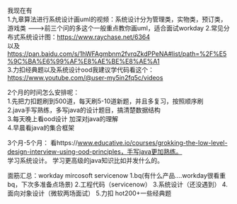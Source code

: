 我现在有    
1.九章算法进行系统设计画uml的视频：系统设计分为管理类，实物类，预订类，游戏类 --->前三个问的多这个一般重点教你画uml，适合面试workday
2.常见分布式系统设计图：https://www.raychase.net/6364      
以及 https://pan.baidu.com/s/1hWFAgmbnm2fvrqZkdPPeNA#list/path=%2F%E5%9C%BA%E6%99%AF%E8%AE%BE%E8%AE%A1       
3.力扣经典题以及系统设计ood我建议学代码看这个：https://www.youtube.com/@user-my5in2fq5c/videos      

2个月的时间怎么安排呢：    
1.先把力扣题刷到500道，每天刷5-10道新题，并且多复习，按照顺序刷    
2.java手写熟练，多写java的设计题目，搞清楚数据结构   
3.每天晚上看ood设计 加深对java的理解   
4.早晨看java的集合框架

3个月-5个月：
看https://www.educative.io/courses/grokking-the-low-level-design-interview-using-ood-principles，手写java更加熟练。   
学习系统设计。 
学习更高级的java知识比如并发什么的。


面筋汇总：workday mircosoft servicenow
1.bq(有什么产品....workday很看重bq，下次多准备点场景)
2.工程代码（servicenow）
3.系统设计（还没遇到）
4.面向对象设计（微软两场面试）
5.力扣 hot200+一些经典题

